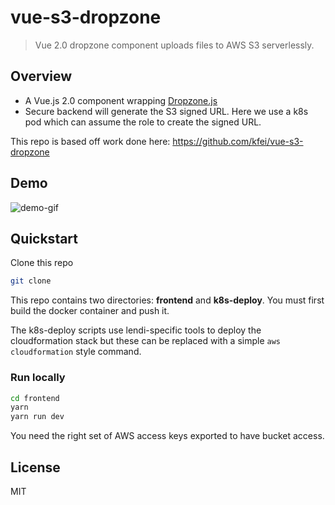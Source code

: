 # vue-s3-dropzone

> Vue 2.0 dropzone component uploads files to AWS S3 serverlessly.

## Overview

- A Vue.js 2.0 component wrapping [Dropzone.js](https://github.com/enyo/dropzone)
- Secure backend will generate the S3 signed URL. Here we use a k8s pod which
can assume the role to create the signed URL.

This repo is based off work done here: https://github.com/kfei/vue-s3-dropzone

## Demo

![demo-gif](https://i.giphy.com/3oriNVluNp8DmKgvFS.gif)

## Quickstart

Clone this repo

```bash
git clone 
```

This repo contains two directories: **frontend** and **k8s-deploy**. You must first build the docker container and push it.

The k8s-deploy scripts use lendi-specific tools to deploy the cloudformation
stack but these can be replaced with a simple `aws cloudformation` style
command.

### Run locally

```bash
cd frontend
yarn
yarn run dev
```

You need the right set of AWS access keys exported to have bucket access.

## License

MIT
